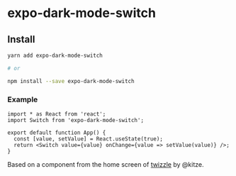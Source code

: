 # expo-dark-mode-switch

## Install

```sh
yarn add expo-dark-mode-switch

# or

npm install --save expo-dark-mode-switch
```

### Example

```tsx
import * as React from 'react';
import Switch from 'expo-dark-mode-switch';

export default function App() {
  const [value, setValue] = React.useState(true);
  return <Switch value={value} onChange={value => setValue(value)} />;
}
```

Based on a component from the home screen of [twizzle](https://twizzle.app/) by @kitze.
